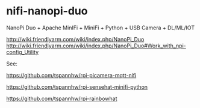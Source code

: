 # nifi-nanopi-duo
NanoPi Duo + Apache MinIFi + MiniFi + Python + USB Camera + DL/ML/IOT


http://wiki.friendlyarm.com/wiki/index.php/NanoPi_Duo
http://wiki.friendlyarm.com/wiki/index.php/NanoPi_Duo#Work_with_npi-config_Utility

See:

https://github.com/tspannhw/rpi-picamera-mqtt-nifi

https://github.com/tspannhw/rpi-sensehat-minifi-python

https://github.com/tspannhw/rpi-rainbowhat

